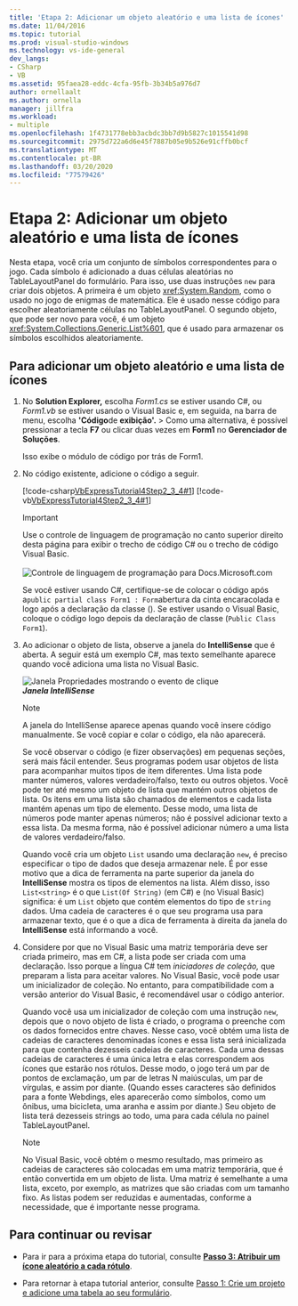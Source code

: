 ```yaml
---
title: 'Etapa 2: Adicionar um objeto aleatório e uma lista de ícones'
ms.date: 11/04/2016
ms.topic: tutorial
ms.prod: visual-studio-windows
ms.technology: vs-ide-general
dev_langs:
- CSharp
- VB
ms.assetid: 95faea28-eddc-4cfa-95fb-3b34b5a976d7
author: ornellaalt
ms.author: ornella
manager: jillfra
ms.workload:
- multiple
ms.openlocfilehash: 1f4731778ebb3acbdc3bb7d9b5827c1015541d98
ms.sourcegitcommit: 2975d722a6d6e45f7887b05e9b526e91cffb0bcf
ms.translationtype: MT
ms.contentlocale: pt-BR
ms.lasthandoff: 03/20/2020
ms.locfileid: "77579426"
---
```

# <a name="step-2-add-a-random-object-and-a-list-of-icons"></a>Etapa 2: Adicionar um objeto aleatório e uma lista de ícones

Nesta etapa, você cria um conjunto de símbolos correspondentes para o jogo. Cada símbolo é adicionado a duas células aleatórias no TableLayoutPanel do formulário. Para isso, use duas instruções `new` para criar dois objetos. A primeira é um objeto <xref:System.Random>, como o usado no jogo de enigmas de matemática. Ele é usado nesse código para escolher aleatoriamente células no TableLayoutPanel. O segundo objeto, que pode ser novo para você, é um objeto <xref:System.Collections.Generic.List%601>, que é usado para armazenar os símbolos escolhidos aleatoriamente.

## <a name="to-add-a-random-object-and-a-list-of-icons"></a>Para adicionar um objeto aleatório e uma lista de ícones

1. No **Solution Explorer,** escolha *Form1.cs* se estiver usando C#, ou *Form1.vb* se estiver usando o Visual Basic e, em seguida, na barra de menu, escolha **'Código**de **exibição'.** >  Como uma alternativa, é possível pressionar a tecla **F7** ou clicar duas vezes em **Form1** no **Gerenciador de Soluções**.

     Isso exibe o módulo de código por trás de Form1.

2. No código existente, adicione o código a seguir.

     [!code-csharp[VbExpressTutorial4Step2_3_4#1](../ide/codesnippet/CSharp/step-2-add-a-random-object-and-a-list-of-icons_1.cs)]
     [!code-vb[VbExpressTutorial4Step2_3_4#1](../ide/codesnippet/VisualBasic/step-2-add-a-random-object-and-a-list-of-icons_1.vb)]

      > [!IMPORTANT]
      > Use o controle de linguagem de programação no canto superior direito desta página para exibir o trecho de código C# ou o trecho de código Visual Basic.<br><br>![Controle de linguagem de programação para Docs.Microsoft.com](../ide/media/docs-programming-language-control.png)

      Se você estiver usando C#, certifique-se de colocar o código após a`public partial class Form1 : Form`abertura da cinta encaracolada e logo após a declaração da classe (). Se estiver usando o Visual Basic, coloque o código logo depois da declaração de classe (`Public Class Form1`).

3. Ao adicionar o objeto de lista, observe a janela do **IntelliSense** que é aberta. A seguir está um exemplo C#, mas texto semelhante aparece quando você adiciona uma lista no Visual Basic.

     ![Janela Propriedades mostrando o evento de clique](../ide/media/express_listintellisense.png)<br/>***Janela IntelliSense***

    > [!NOTE]
    > A janela do IntelliSense aparece apenas quando você insere código manualmente. Se você copiar e colar o código, ela não aparecerá.

     Se você observar o código (e fizer observações) em pequenas seções, será mais fácil entender. Seus programas podem usar objetos de lista para acompanhar muitos tipos de item diferentes. Uma lista pode manter números, valores verdadeiro/falso, texto ou outros objetos. Você pode ter até mesmo um objeto de lista que mantém outros objetos de lista. Os itens em uma lista são chamados de elementos e cada lista mantém apenas um tipo de elemento. Desse modo, uma lista de números pode manter apenas números; não é possível adicionar texto a essa lista. Da mesma forma, não é possível adicionar número a uma lista de valores verdadeiro/falso.

     Quando você cria um objeto `List` usando uma declaração `new`, é preciso especificar o tipo de dados que deseja armazenar nele. É por esse motivo que a dica de ferramenta na parte superior da janela do **IntelliSense** mostra os tipos de elementos na lista. Além disso, isso `List<string>` é o que `List(Of String)` (em C#) e (no Visual Basic) significa: é um `List` objeto que contém elementos do tipo de `string` dados. Uma cadeia de caracteres é o que seu programa usa para armazenar texto, que é o que a dica de ferramenta à direita da janela do **IntelliSense** está informando a você.

4. Considere por que no Visual Basic uma matriz temporária deve ser criada primeiro, mas em C#, a lista pode ser criada com uma declaração. Isso porque a língua C# tem *iniciadores de coleção,* que preparam a lista para aceitar valores. No Visual Basic, você pode usar um inicializador de coleção. No entanto, para compatibilidade com a versão anterior do Visual Basic, é recomendável usar o código anterior.

     Quando você usa um inicializador de coleção com uma instrução `new`, depois que o novo objeto de lista é criado, o programa o preenche com os dados fornecidos entre chaves. Nesse caso, você obtém uma lista de cadeias de caracteres denominadas ícones e essa lista será inicializada para que contenha dezesseis cadeias de caracteres. Cada uma dessas cadeias de caracteres é uma única letra e elas correspondem aos ícones que estarão nos rótulos. Desse modo, o jogo terá um par de pontos de exclamação, um par de letras N maiúsculas, um par de vírgulas, e assim por diante. (Quando esses caracteres são definidos para a fonte Webdings, eles aparecerão como símbolos, como um ônibus, uma bicicleta, uma aranha e assim por diante.) Seu objeto de lista terá dezesseis strings ao todo, uma para cada célula no painel TableLayoutPanel.

    > [!NOTE]
    > No Visual Basic, você obtém o mesmo resultado, mas primeiro as cadeias de caracteres são colocadas em uma matriz temporária, que é então convertida em um objeto de lista. Uma matriz é semelhante a uma lista, exceto, por exemplo, as matrizes que são criadas com um tamanho fixo. As listas podem ser reduzidas e aumentadas, conforme a necessidade, que é importante nesse programa.

## <a name="to-continue-or-review"></a>Para continuar ou revisar

- Para ir para a próxima etapa do tutorial, consulte [**Passo 3: Atribuir um ícone aleatório a cada rótulo**](../ide/step-3-assign-a-random-icon-to-each-label.md).

- Para retornar à etapa tutorial anterior, consulte [Passo 1: Crie um projeto e adicione uma tabela ao seu formulário](../ide/step-1-create-a-project-and-add-a-table-to-your-form.md).
